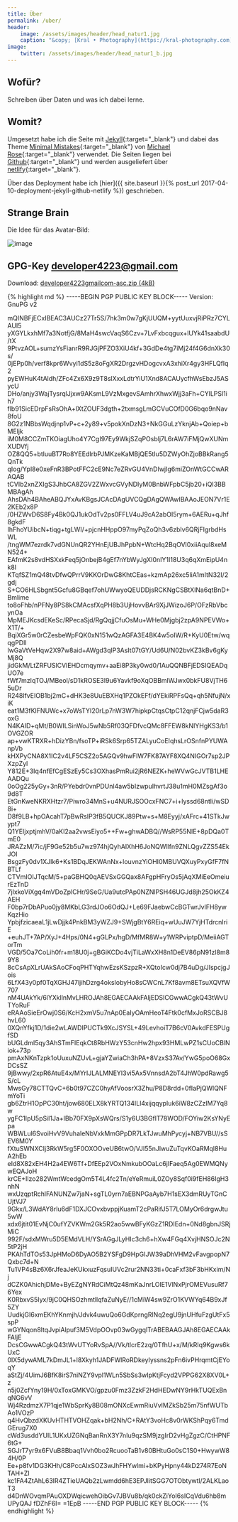 ```yaml
---
title: Über
permalink: /uber/
header:
    image: /assets/images/header/head_natur1.jpg
    caption: "&copy; [Kral • Photography](https://kral-photography.com)"
image:
    twitter: /assets/images/header/head_natur1_b.jpg
---
```


## Wofür?

Schreiben über Daten und was ich dabei lerne.

## Womit?

Umgesetzt habe ich die Seite mit [Jekyll](https://jekyllrb.com/docs/home){:target="_blank"} und dabei das Theme [Minimal Mistakes](https://mmistakes.github.io/minimal-mistakes/){:target="_blank"} von [Michael Rose](https://mademistakes.com/){:target="_blank"} verwendet.
Die Seiten liegen bei [Github](https://github.com/dev4223/ondata){:target="_blank"} und werden ausgeliefert über [netlify](https://www.netlify.com/){:target="_blank"}.

Über das Deployment habe ich [hier]({{ site.baseurl }}{% post_url 2017-04-10-deployment-jekyll-github-netlify %}) geschrieben.

## Strange Brain

Die Idee für das Avatar-Bild:

![image]({{site.baseurl}}/assets/images/avanimation.gif)

## GPG-Key [developer4223@gmail.com](developer4223@gmail.com)

Download: [developer4223gmailcom-asc.zip (4kB)]({{site.baseurl}}/assets/developer4223gmailcom-asc.zip)

{% highlight md %}
-----BEGIN PGP PUBLIC KEY BLOCK-----
Version: GnuPG v2

mQINBFjECxIBEAC3AUCz27Tr5S/7hk3m0w7gKjUUQM+yytUuxvjRiPRz7CYLAUI5
yXGYLkxhMf7a3NotfjG/8MaH4swcVaqS6Czv+7LvFxbcqgux+lUYk41saabdU/tX
9PtvzAOL+sumzYsFianrR9RJGjPFZO3XiU4kf+3GdDe4tg7iMj24f4G6dnXk30s/
0jEPp0h/verf8kpr6Wvyi1dS5z8oFgXR2DrgzvHDogcvxA3xhiXr4gy3HFLQflq2
pyEWHuK4tAldh/ZFc4Zx6X9z9T8slXxxLdtrYiU1Xnd8ACAUycfhWsEbzJ5ASycU
DHo/anjy3WajTysrqlJjxw9AKsmL9VzMxgevSAmhrXhwxWjj3aFh+CYlLPSl1ih7
flb91SicEDrpFsRsOhA+lXtZOUF3dgth+2txmsgLmGCVuCOfD0G6bqo9nNav8foU
8G2z1NBbsWqdjnp1vP+c+2y89+v5pokXnDzN3+NkGGuLzYknjAb+Qoiep+bMEljk
iM0M8CCZmTKOiagUho4Y7CgI97Ey9WkjSZqPOsblj7L6rAW7iFMjQwXUNmXUDVfj
OZ8QQ5+btluuBT7Ro8YEEdIrbPJMKzeKaMBjQE5tIu5DZWyOhZjoBBkRang5QnTk
qIog/Ypl8e0xeFnR3BPotFFC2cE9Nc7eZRvGU4VnDIwjIg6miZOnWtGCCwARAQAB
tCVIb2xnZXIgS3JhbCA8ZGV2ZWxvcGVyNDIyM0BnbWFpbC5jb20+iQI3BBMBAgAh
AhsDAh4BAheABQJYxAvKBgsJCAcDAgUVCQgDAgQWAwIBAAoJEON7Vr1E2KEb2x8P
/0HZWvD6S8Fy4Bk0QJ1ukOdTv2ps0FFLV4uJ9cA2abOI5rym+6AERu+qJhf8gkdF
IhFhoYUibcN+tiqg+tgLWI/+pjcnHHppO97myPqZoQh3v6zblv6QRjFIgrbdHsWL
/tngWM7ezrdk7vdGNUnQR2YHnEjUBJhPpbN+WtcHq2BqOVI0xiiAqul8xeMN524+
EAfmK2s8vdHSXxkFeq5jOnbejB4gEf7nYbWyJgXI0nIY1I18U3q6qXmEipU4nk8I
KTqfSZ1mQ48tvDfwQPrrV9KKOrDwG8KhtCEas+kzmAp26xc5liA1mItN32I/2gdj
S+CO6HLSbgnt5Gcfu8GBqef7ohUWwyoQEUDDjsRCKNgCSBtXlNa6qtBnD+Bmlime
to8oFhb/nPFNy8PS8kCMAcsfXqPH8b3UjHovvBAr9XjJWizoJ6P/OFzRbVbcynOa
MpMEJKcsdEKeSc/RPecaSjd/RgQqjjCfuOsMu+WHe0Mjgbj2zpA9NPEVWo+X1T/+
BqiXGr5w0rCZesbeWpFQK0xN151wQzAGFA3E4BK4w5oIW/R+KyU0Etw/wqqgPDlI
lwGaVtVeHqw2X97w8aid+AWgd3qlP3AsIt07tGY/Ud6U/N02bvKZ3kBv6gKyMj8Q
jidGkM/LtZRFUSlCVIEHDcmqymv+aaEi8P3ky0wd0/1AuQQNBFjEDSIQEADqUO7e
fWf7mzIqTOJ/MBeol/sD1kROSE3I9u6Yavkf9oXqOBBmlWJwx0bkFU8VjTH65uDr
R248lfvEIOB1bj2mC+dHK3e8UuEBXHq1PZOkEFf/dYEkiRPFsQq+qh5NfujN/xiK
eat1M3fKIFNUWc+x7oWsTYI20rLp7nW3W7hipkpCtqsCtpC12qnjFCjw5daR3oxG
N4KAID+qMt/B0WILSinWoJ5wNb5Rf03QFDfvcQMc8FFEW8kNIYHgKS3/b1OVGZOR
ap+vwKTRXR+hDizYBn/fsoTP+iRSk6Srp65TZALyuCoEIqhsLrOSnfnPYUWAnpVb
kHXPyCNA8X1IC2v4LF5CSZ2o5AGQv9hwFIW7FK87AYF8XQ4NIGOr7sp2JPXzpZyl
Y812E+3Iq4nfEfCgESzEy5Cs3OXhasPmRui2jR6NEZK+heWVwGcJVTB1LHEAADQu
0oOg225yGy+3nR/PYebdr0vnPDUnl4aw5bIzwpuIhvrtJ38u1mH0MZsgAf3o9d8T
EtGnKweNKRXHtzr7/Piwro34MnS+u4NURJSOOcxFNC7+i+lyssd68ntli/wSD8i+
D8f9LB+hpOAcahT7pBwRslP3fB5QUCKJ89Ptw+s+M8Eyyj/xAFrc+41STkJwypt7
Q1YEIjxptjmhV/0aKI2aa2vwsEiyo5++Fw+ghwADBQ//WsRP55NIE+8pDQa0TmE0
JRAZzM/7ic/jF9Ge52b5u7wz974hjQyhAIXhH6JoNQWllfn9ZNLQgvZZS54EkJOl
BsgzFy0dv1XJlk6+Ks1BDqJEKWAnNx+louvnzYiOHI0MBUVQXuyPxyGfF7fNBTLf
CTVmIOIJTqcM/5+paGBHQ0qAEVSxGGQax8AFgpHFryOs5jAqXMiEeOmeiurEzTnD
7jIxkoViXgq4mVDoZplCHr/9SeG/Ua9utcPAp0NZNlPSH46UGJd8jh25OkKZ4AEH
F0bp7rDbAPuo0jy8MKbLG3rdJOo6OdQJ+Le69FJaebwCcBGTwrJvlFH8ywKqzHio
YpbjfzicaeaL1jLwDjjk4PnkBM3yWZJ9+SWjgBtY6REiq+wUuJW7YjHTdrcnIriE
+euhJT+7AP/XyJ+4Hps/0N4+gGLPx/hgD/MfMR8W+y1WRPviptpD/MeiiAGTorTm
VGD/5Oa7CoLih0fr+m18U0j+gBGiKCDo4vjTiLaWxXH8n1DeEV86pN91zl8m89Y8
8cCsApXLrUAkSAoCFoqPHTYqhwEzsKSzpzR+XQtoIcw0dj7B4uDg/JIspcjgJois
6LfX43y0pf0TqXGHJ47ljihDzrg4oksIobyHo8sCWCnL7Kf8avm8ETsuXQVfW707
nM4UAkYk/6lYXkllnMvLHROJAh8EGAECAAkFAljEDSICGwwACgkQ43tWvUTYoRuF
eRAAoSieErOwj0S6/KcH2xmV5u7nAp0EaIyOAmHeoT4Ftk0cfMxJoRSCBJ8hvL60
0XQnYfkj1D/1die2wLAWDIPUCTk9XcJSYSL+49LevhoiT7B6cV0AvkdFESPUgfSD
bUGLdmI5qy3AhSTmFIEqkCt8RbHWzY53cnHw2hpx93HMLwPZ1sCUoCBlNiok+73p
pmAxNKnTzpk1oUuxuNZUvL+gjaYZwiaCh3hPA+8VzxS37Av/YwG5poO68GxDCsSZ
9jBwwy/2xpR6AtuE4x/MYrIJLALMNEYI3vi5Ax5VnnsdA2bT4JhW0pdRawg5S/cL
MwsGy78CTTQvC+6b0t97CZC0hyAfVoosrX3Zhu/P8D8rdd+0fIaPjQWlQNFmYoTi
gb6ZtrH1OpPC30ht/jow680ELX8kYRTQ134ILl4xijqqypIuk6iW8zCZzlM7Yq8w
ygFC1IpU5pSil1Ja+IBb70FX9pXsWQrs/S1y6U3BGfIT78WOD/FOYiw2KsYNyEpa
WBWLul6SvoiHvV9VuhaleNbVxkMmGPpDR7LkTJwuMhPycyj+NB7VBU//sSEV6M0Y
fXtuSWNXCIj3RkW5rg5F0OXOOveUB6twO/VJI55nJlwuZuTqvKOaRMql8HuA2hEb
eId8X82xEH4H2a4EW6Tf+DfEEp2VOxNmkubOOaLc6jIFaeq5Ag0EWMQNywEQAJoH
krCE+Ilzo282WmtWcedgOm5T4L4fc2Tn/eYeRmuiL0ZOy8Sqf0i9fEH86IgH3nhN
wxUzqptRchlFANUNZw7jaN+sgTL0yrn7aEBNPGaAyb7H1sEX3dmRUyTGnCUjtVJ7
9Gkx/L3WdAY8rlu6dF1DXJCOvxbvppjKuamT2cPaRifJ5T7LOMyOr6drgwJtu5wW
xdx6jtit01EvNjC0ufYZVKWm2Gk5R2ao5wwBFyKGzZ1RDIEdn+0Nd8gbnJSRjMiC
992F/sdxMWru5D5EMdVLH/YSrAGgJLyHIc3ch6+hXw4FGq4XvjHNSOJc2N5tP2jH
PKAhTdTOs53JpHMoD6DyAO5B2YSFgD9HpGIJW39aDhVHM2vFavgpopN7Qxbc7d+N
Tu1VP4sBz6X6rJfeaJeKUkxuzFqsuIUVc2rur2NN33ti+0caFxf3bF3bHKxim/Nj
dCZK0AhichjDMe+ByEZgNYRdCiMtQz48mKaJnrLOlE1VlNxPjrOMEVusuRf76Yex
K0RbxvS5Iyx/9jC0QHSOzhmtllqfaZuNyE//1cMiW4sw9ZrO1KVWYq64B9xJf5ZY
UudkjGI6xmEKhYKnmjh/Jdvk4uwuQo6GdKprngRlNq2egU9jnUHfuFzgUtFx5spP
wGYNqon8ltqJvpiAlpuf3M5VdpOOvp03wGygqlTrABEBAAGJAh8EGAECAAkFAljE
DcsCGwwACgkQ43tWvUTYoRvSpA//Vk/tlcrE2zq/0TfhU+x/M/kRIq9Kgws6kUxC
0lX5dywAML7kDmJL1+l8Xkyh1JADFWlRoRDkeyIyssns2pFn6ivPHrqmtCjEYoqY
aStZj/4UimJ6BfK8irS7niNZY9vpl1WLn5SbSs3wIpKtjFcyd2VPPG62X8XV0L+z
n5j0ZcfYny19H/0xToxGMKVO/gpzu0Fmz3ZzkF2HdHEDwNY9rHkTUQExBnqNG6vV
Wj4RzdmzX7P1qje1WbSprKy8B08mONXcEwmRiuVvIMZkSb25m75nfWUTbAo1VOzP
q4HvQbzdXKUvHTHTVOHZqak+bH2Nh/C+RAtY3voHc8v0rWKShPqy6TmdGErug7X0
cWd3usddYUIL1UKxUZGNqBanRnX3Y7nIu9qzSM9jzgIrD2vHgZgzC/CtHPNF6tG+
SGJrT7yr9x6FVuB8Bbaq1Vvh0bo2RcuooTaB1v80BHtuGo0sC1S0+HwywW84H/0P
Ee+p8fv1DG3KHh/C8PccAIxSOZ3wJhFHYwlmi+bKPyHpny44kD274R7EoNTAH+ZI
kc1FA4ZtAhL63lR4ZTieUAQb2zLwmdd6hE3EPJIitSGG7OTObtywtl/2ALKLaoT3
d4DnWOvqmPAuOXDWqicwehOibGv7JBVu8b/qk0ckZiYoI6sICqVdu6hb8mUPyQAJ
fDZhF6I=
=1EpB
-----END PGP PUBLIC KEY BLOCK-----
{% endhighlight %}